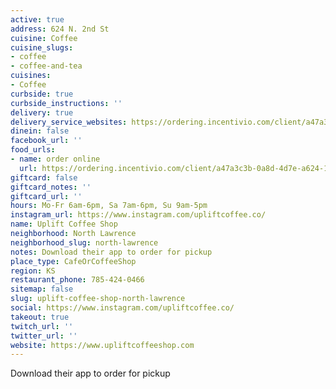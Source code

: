 ```yaml
---
active: true
address: 624 N. 2nd St
cuisine: Coffee
cuisine_slugs:
- coffee
- coffee-and-tea
cuisines:
- Coffee
curbside: true
curbside_instructions: ''
delivery: true
delivery_service_websites: https://ordering.incentivio.com/client/a47a3c3b-0a8d-4d7e-a624-178cc9a5ac74/store/
dinein: false
facebook_url: ''
food_urls:
- name: order online
  url: https://ordering.incentivio.com/client/a47a3c3b-0a8d-4d7e-a624-178cc9a5ac74/store/
giftcard: false
giftcard_notes: ''
giftcard_url: ''
hours: Mo-Fr 6am-6pm, Sa 7am-6pm, Su 9am-5pm
instagram_url: https://www.instagram.com/upliftcoffee.co/
name: Uplift Coffee Shop
neighborhood: North Lawrence
neighborhood_slug: north-lawrence
notes: Download their app to order for pickup
place_type: CafeOrCoffeeShop
region: KS
restaurant_phone: 785-424-0466
sitemap: false
slug: uplift-coffee-shop-north-lawrence
social: https://www.instagram.com/upliftcoffee.co/
takeout: true
twitch_url: ''
twitter_url: ''
website: https://www.upliftcoffeeshop.com
---
```


Download their app to order for pickup